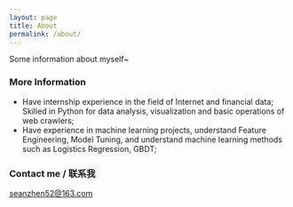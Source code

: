 ```yaml
---
layout: page
title: About
permalink: /about/
---
```


Some information about myself~

### More Information

- Have internship experience in the field of Internet and financial data; Skilled in Python for data analysis, visualization and basic operations of web crawlers; 
- Have experience in machine learning projects, understand Feature Engineering, Model Tuning, and understand machine learning methods such as Logistics Regression, GBDT;


### Contact me / 联系我

[seanzhen52@163.com](mailto:seanzhen52@163.com)
